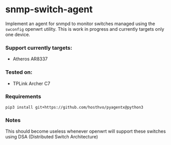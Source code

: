 # snmp-switch-agent

Implement an agent for snmpd to monitor switches managed using the `swconfig` openwrt utility.
This is work in progress and currently targets only one device.

### Support currently targets:

- Atheros AR8337

### Tested on:

- TPLink Archer C7

### Requirements

`pip3 install git+https://github.com/hosthvo/pyagentx@python3`

### Notes

This should become useless whenever openwrt will support these switches using DSA (Distributed Switch Architecture)
